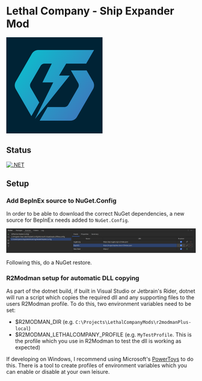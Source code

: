 # Lethal Company - Ship Expander Mod

![Ship Expander Thunderstore Icon](ShipExpander%2Ficon.png)

## Status
[![.NET](https://github.com/JamieBriggsDev/lc-ship-expander-mod/actions/workflows/dotnet.yml/badge.svg)](https://github.com/JamieBriggsDev/lc-ship-expander-mod/actions/workflows/dotnet.yml)

## Setup
### Add BepInEx source to NuGet.Config
In order to be able to download the correct NuGet dependencies,
a new source for BepInEx needs added to `NuGet.Config`.

![Add entry to NuGet.config](/Documents/NuGetConfig.png)

Following this, do a NuGet restore.

### R2Modman setup for automatic DLL copying
As part of the dotnet build, if built in Visual Studio or Jetbrain's Rider, dotnet will run a 
script which copies the required dll and any supporting files to the users R2Modman profile. To do
this, two environment variables need to be set:
- $R2MODMAN_DIR (e.g. `C:\Projects\LethalCompanyMods\r2modmanPlus-local`)
- $R2MODMAN_LETHALCOMPANY_PROFILE (e.g. `MyTestProfile`. This is the profile which you use in R2Modman to test the dll is working as expected)

If developing on Windows, I recommend using Microsoft's [PowerToys](https://apps.microsoft.com/detail/XP89DCGQ3K6VLD?hl=en-US&gl=US) to do this. 
There is a tool to create profiles of environment variables which you can enable or disable at your own leisure.